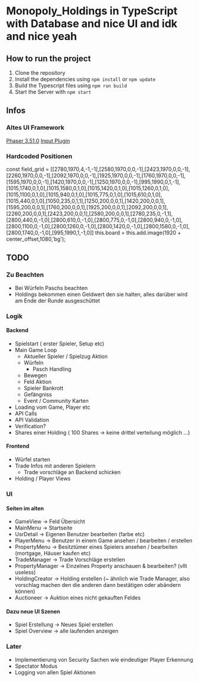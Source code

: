 # Monopoly_Holdings in TypeScript with Database and nice UI and idk and nice yeah

## How to run the project

1. Clone the repository
2. Install the dependencies using `npm install` or `npm update`
3. Build the Typescript files using `npm run build`
4. Start the Server with `npm start`

## Infos

### Altes UI Framework

[Phaser 3.51.0](https://cdn.jsdelivr.net/npm/phaser@3.51.0/dist/phaser-arcade-physics.min.js)
[Input Plugin](https://raw.githubusercontent.com/rexrainbow/phaser3-rex-notes/master/dist/rexinputtextplugin.min.js)

### Hardcoded Positionen

const field_grid = [[2780,1970,4,-1,-1],[2580,1970,0,0,-1],[2423,1970,0,0,-1],[2260,1970,0,0,-1],[2092,1970,0,0,-1],[1925,1970,0,0,-1],[1760,1970,0,0,-1],[1595,1970,0,0,-1],[1420,1970,0,0,-1],[1250,1970,0,0,-1],[995,1990,0,1,-1],[1015,1740,0,1,0],[1015,1580,0,1,0],[1015,1420,0,1,0],[1015,1260,0,1,0],[1015,1100,0,1,0],[1015,940,0,1,0],[1015,775,0,1,0],[1015,610,0,1,0],[1015,440,0,1,0],[1050,235,0,1,1],[1250,200,0,0,1],[1420,200,0,0,1],[1595,200,0,0,1],[1760,200,0,0,1],[1925,200,0,0,1],[2092,200,0,0,1],[2260,200,0,0,1],[2423,200,0,0,1],[2580,200,0,0,1],[2780,235,0,-1,1],[2800,440,0,-1,0],[2800,610,0,-1,0],[2800,775,0,-1,0],[2800,940,0,-1,0],[2800,1100,0,-1,0],[2800,1260,0,-1,0],[2800,1420,0,-1,0],[2800,1580,0,-1,0],[2800,1740,0,-1,0],[995,1990,1,-1,0]]
this.board = this.add.image(1920 + center_offset,1080,'bg');

## TODO

### Zu Beachten

- Bei Würfeln Paschs beachten
- Holdings bekommen einen Geldwert den sie halten, alles darüber wird am Ende der Runde ausgeschüttet

### Logik

#### Backend

- Spielstart ( erster Spieler, Setup etc)
- Main Game Loop
  - Aktueller Spieler / Spielzug Aktion
  - Würfeln
    - Pasch Handling
  - Bewegen
  - Feld Aktion
  - Spieler Bankrott
  - Gefängniss
  - Event / Community Karten
- Loading vom Game, Player etc
- API Calls
- API Validation
- Verification?
- Shares einer Holding ( 100 Shares -> keine drittel verteilung möglich ...)

#### Frontend

- Würfel starten
- Trade Infos mit anderen Spielern
  - Trade vorschläge an Backend schicken
- Holding / Player Views

### UI

#### Seiten im alten

- GameView -> Feld Übersicht
- MainMenu -> Startseite
- UsrDetail -> Eigenen Benutzer bearbeiten (farbe etc)
- PlayerMenu -> Benutzer in einem Game ansehen / bearbeiten / erstellen
- PropertyMenu -> Besitztümer eines Spielers ansehen / bearbeiten (mortgage, Häuser kaufen etc)
- TradeManager -> Trade Vorschläge erstellen
- PropertyManager -> Einzelnes Property anschauen & bearbeiten? (vllt useless)
- HoldingCreator -> Holding erstellen (~ ähnlich wie Trade Manager, also vorschlag machen den die anderen dann bestätigen oder abändern können)
- Auctioneer -> Auktion eines nicht gekauften Feldes

#### Dazu neue UI Szenen

- Spiel Erstellung -> Neues Spiel erstellen
- Spiel Overview -> alle laufenden anzeigen

### Later

- Implementierung von Security Sachen wie eindeutiger Player Erkennung
- Spectator Modus
- Logging von allen Spiel Aktionen